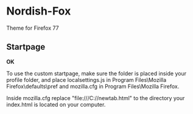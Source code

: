 # Nordish-Fox
Theme for Firefox 77

## Startpage

**OK**

To use the custom startpage, make sure the folder is placed inside your profile folder, and place localsettings.js in Program Files\Mozilla Firefox\defaults\pref and mozilla.cfg in Program Files\Mozilla Firefox\.

Inside mozilla.cfg replace "file:///C:/<path removed>/newtab.html" to the directory your index.html is located on your computer.

